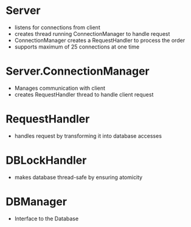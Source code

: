 # Server
* listens for connections from client
* creates thread running ConnectionManager to handle request
* ConnectionManager creates a RequestHandler to process the order
* supports maximum of 25 connections at one time
# Server.ConnectionManager
* Manages communication with client
* creates RequestHandler thread to handle client request
# RequestHandler
* handles request by transforming it into database accesses
# DBLockHandler
* makes database thread-safe by ensuring atomicity
# DBManager
* Interface to the Database
